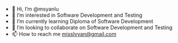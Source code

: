 - 👋 Hi, I’m @msyanlu
- 👀 I’m interested in Software Development and Testing
- 🌱 I’m currently learning Diploma of Software Development
- 💞️ I’m looking to collaborate on Software Development and Testing
- 📫 How to reach me misslvyan@gmail.com

<!---
msyanlu/msyanlu is a ✨ special ✨ repository because its `README.md` (this file) appears on your GitHub profile.
You can click the Preview link to take a look at your changes.
--->
